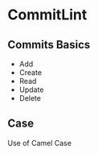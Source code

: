 # CommitLint

## Commits Basics
- Add
- Create
- Read
- Update
- Delete  

<h2>Case</h2>
Use of Camel Case
